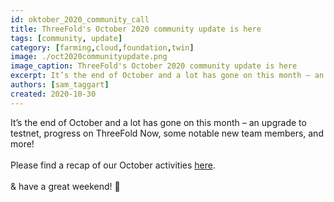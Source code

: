 ```yaml
---
id: oktober_2020_community_call
title: ThreeFold's October 2020 community update is here
tags: [community, update]
category: [farming,cloud,foundation,twin]
image: ./oct2020communityupdate.png
image_caption: ThreeFold's October 2020 community update is here
excerpt: It’s the end of October and a lot has gone on this month – an upgrade to testnet, progress on ThreeFold Now, some notable new team members, and more! Find the link to the full update within!
authors: [sam_taggart]
created: 2020-10-30
---
```


It’s the end of October and a lot has gone on this month – an upgrade to testnet, progress on ThreeFold Now, some notable new team members, and more!
<br/>
<br/>
Please find a recap of our October activities [here](https://wiki.threefold.io/#/threefold_update_oct2020).
<br/>
<br/>
& have a great weekend! 🎃
